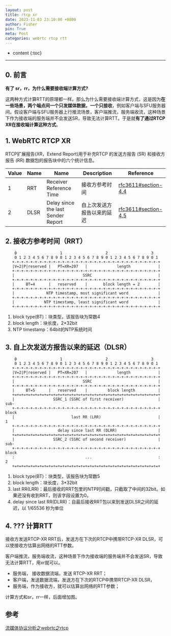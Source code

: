 ```yaml
---
layout: post
title: rtcp xr
date: 2023-11-03 23:10:00 +0800
author: Fisher
pin: True
meta: Post
categories: webrtc rtcp rtt
---
```



* content
{:toc}

---

## 0. 前言

**有了 sr，rr，为什么需要接收端计算方式?**

这两种方式计算RTT的原理都一样。那么为什么需要接收端计算方式，这是因为**在一些场景，两个端点间一个只发媒体数据，一个只接收**，例如客户端与SFU服务器间。假设客户端与SFU服务器上行推流场景，客户端推流，服务端收流，这种场景下作为接收端的服务端并不会发送SR，导致无法计算RTT。于是就**有了通过RTCP XR在接收端计算这种方式**。



## 1. WebRTC RTCP XR 

RTCP扩展报告(XR，Extend Report)用于补充RTCP 的发送方报告 (SR) 和接收方报告 (RR) 数据包的报告块中的六个统计信息。

| Value | Name | Name                               | Description                | Reference                                                    |
| ----- | ---- | ---------------------------------- | -------------------------- | ------------------------------------------------------------ |
| 1     | RRT  | Receiver Reference Time            | 接收方参考时间             | [rfc3611#section-4.4](https://tools.ietf.org/html/rfc3611#section-4.4) |
| 2     | DLSR | Delay since the last Sender Report | 自上次发送方报告以来的延迟 | [rfc3611#section-4.5](https://tools.ietf.org/html/rfc3611#section-4.5) |



## 2. 接收方参考时间（RRT）

```less
    0                   1                   2                   3
    0 1 2 3 4 5 6 7 8 9 0 1 2 3 4 5 6 7 8 9 0 1 2 3 4 5 6 7 8 9 0 1
   +-+-+-+-+-+-+-+-+-+-+-+-+-+-+-+-+-+-+-+-+-+-+-+-+-+-+-+-+-+-+-+-+
   |V=2|P|reserved |   PT=XR=207   |             length            |
   +-+-+-+-+-+-+-+-+-+-+-+-+-+-+-+-+-+-+-+-+-+-+-+-+-+-+-+-+-+-+-+-+
   |                              SSRC                             |
   +-+-+-+-+-+-+-+-+-+-+-+-+-+-+-+-+-+-+-+-+-+-+-+-+-+-+-+-+-+-+-+-+
   |     BT=4      |   reserved    |       block length = 2        |
   +-+-+-+-+-+-+-+-+-+-+-+-+-+-+-+-+-+-+-+-+-+-+-+-+-+-+-+-+-+-+-+-+
   |              NTP timestamp, most significant word             |
   +-+-+-+-+-+-+-+-+-+-+-+-+-+-+-+-+-+-+-+-+-+-+-+-+-+-+-+-+-+-+-+-+
   |             NTP timestamp, least significant word             |
   +-+-+-+-+-+-+-+-+-+-+-+-+-+-+-+-+-+-+-+-+-+-+-+-+-+-+-+-+-+-+-+-+
```

1. block type(BT)：块类型，该报告块为常数4
2. block length：块长度，2*32bit
3. NTP timestamp：64bit的NTP系统时间



## 3. 自上次发送方报告以来的延迟（DLSR）

```less
    0                   1                   2                   3
    0 1 2 3 4 5 6 7 8 9 0 1 2 3 4 5 6 7 8 9 0 1 2 3 4 5 6 7 8 9 0 1
   +-+-+-+-+-+-+-+-+-+-+-+-+-+-+-+-+-+-+-+-+-+-+-+-+-+-+-+-+-+-+-+-+
   |V=2|P|reserved |   PT=XR=207   |             length            |
   +-+-+-+-+-+-+-+-+-+-+-+-+-+-+-+-+-+-+-+-+-+-+-+-+-+-+-+-+-+-+-+-+
   |                              SSRC                             |
   +-+-+-+-+-+-+-+-+-+-+-+-+-+-+-+-+-+-+-+-+-+-+-+-+-+-+-+-+-+-+-+-+
   |     BT=5      |   reserved    |         block length          |
   +=+=+=+=+=+=+=+=+=+=+=+=+=+=+=+=+=+=+=+=+=+=+=+=+=+=+=+=+=+=+=+=+
   |                 SSRC_1 (SSRC of first receiver)               | sub-
   +-+-+-+-+-+-+-+-+-+-+-+-+-+-+-+-+-+-+-+-+-+-+-+-+-+-+-+-+-+-+-+-+ block
   |                         last RR (LRR)                         |   1
   +-+-+-+-+-+-+-+-+-+-+-+-+-+-+-+-+-+-+-+-+-+-+-+-+-+-+-+-+-+-+-+-+
   |                   delay since last RR (DLRR)                  |
   +=+=+=+=+=+=+=+=+=+=+=+=+=+=+=+=+=+=+=+=+=+=+=+=+=+=+=+=+=+=+=+=+
   |                 SSRC_2 (SSRC of second receiver)              | sub-
   +-+-+-+-+-+-+-+-+-+-+-+-+-+-+-+-+-+-+-+-+-+-+-+-+-+-+-+-+-+-+-+-+ block
   :                               ...                             :   2
   +=+=+=+=+=+=+=+=+=+=+=+=+=+=+=+=+=+=+=+=+=+=+=+=+=+=+=+=+=+=+=+=+
```

1. block type(BT)：块类型，该报告块为常数5
2. block length：块长度，3*32bit
3. last RR(LRR)：最后接收的RRT包里的NTP时间戳，只截取了中间的32bit。如果还没有收到RRT，则该字段设置为0。
4. delay since last RR(DLRR)：自最后接收RRT包以来到发送DLSR之间的延迟，以 1/65536 秒为单位

## 4. ??? 计算RTT

接收方发送RTCP-XR RRT后，发送方在下次的RTCP中携带RTCP-XR DLSR，可以使接收方估算出网络的RTT参数。

客户端推流，服务端收流，这种场景下作为接收端的服务端并不会发送SR，导致无法计算RTT，用xr就可以。

- 服务端， 接收数据流端，发送 RTCP-XR RRT； 
- 客户端，发送数据流端，发送方在下次的RTCP中携带RTCP-XR DLSR，
- 服务端，作为接收方，就可以估算出网络的RTT参数；

计算方式和sr，rr一样，后面增加图。



## 参考

[流媒体协议分析之webrtc之rtcp](https://blog.csdn.net/u012794472/article/details/128286482)


